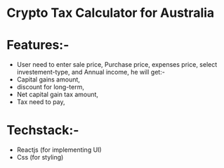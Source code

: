 # Crypto Tax Calculator for Australia

# Features:-
- User need to enter sale price, Purchase price, expenses price, select investement-type, and Annual income, he will get:-
- Capital gains amount, 
- discount for long-term, 
- Net capital gain tax amount, 
- Tax need to pay,

# Techstack:-
- Reactjs (for implementing UI)
- Css (for styling)
